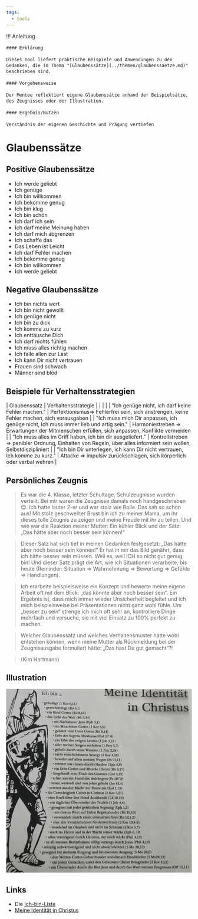 ```yaml
---
tags:
  - tools
---
```


!!! Anleitung

    #### Erklärung

    Dieses Tool liefert praktische Beispiele und Anwendungen zu den Gedanken, die im Thema "[Glaubenssätze](../themen/glaubenssaetze.md)" beschrieben sind.

    #### Vorgehensweise

    Der Mentee reflektiert eigene Glaubenssätze anhand der Beispielsätze, des Zeugnisses oder der Illustration.

    #### Ergebnis/Nutzen

    Verständnis der eigenen Geschichte und Prägung vertiefen



# Glaubenssätze

## Positive Glaubenssätze

- Ich werde geliebt 
- Ich genüge 
- Ich bin willkommen 
- Ich bekomme genug 
- Ich bin klug 
- Ich bin schön 
- Ich darf ich sein 
- Ich darf meine Meinung haben 
- Ich darf mich abgrenzen 
- Ich schaffe das 
- Das Leben ist Leicht 
- Ich darf Fehler machen 
- Ich bekomme genug 
- Ich bin willkommen 
- Ich werde geliebt 

## Negative Glaubenssätze

- Ich bin nichts wert 
- Ich bin nicht gewollt 
- Ich genüge nicht 
- Ich bin zu dick 
- Ich komme zu kurz 
- Ich enttäusche Dich 
- Ich darf nichts fühlen 
- Ich muss alles richtig machen 
- Ich falle allen zur Last 
- Ich kann Dir nicht vertrauen 
- Frauen sind schwach 
- Männer sind blöd 

## Beispiele für Verhaltensstrategien

| Glaubenssatz | Verhaltensstrategie |
| | |
| "Ich genüge nicht, ich darf keine Fehler machen." | Perfektionismus=> Fehlerfrei sein, sich anstrengen, keine Fehler machen, sich vorausgaben |
| "Ich muss mich Dir anpassen, ich genüge nicht, Ich muss immer lieb und artig sein." | Harmoniestreben => Erwartungen der Mitmenschen erfüllen, sich anpassen, Konflikte vermeiden |
| "Ich muss alles im Griff haben, ich bin dir ausgeliefert." | Kontrollstreben => penibler Ordnung, Einhalten von Regeln, über alles informiert sein wollen, Selbstdiszipliniert  |
| "Ich bin Dir unterlegen, ich kann Dir nicht vertrauen, Ich komme zu kurz." | Attacke => impulsiv zurückschlagen, sich körperlich oder verbal wehren  |

## Persönliches Zeugnis

> Es war die 4. Klasse, letzter Schultage, Schulzeugnisse wurden verteilt. Bei mir waren die Zeugnisse damals noch handgeschrieben 😊. Ich hatte lauter 2-er und war stolz wie Bolle. Das sah so schön aus! Mit stolz geschwellter Brust bin ich zu meiner Mama, um ihr dieses tolle Zeugnis zu zeigen und meine Freude mit ihr zu teilen. Und wie war die Reaktion meiner Mutter: Ein kühler Blick und der Satz: „Das hätte aber noch besser sein können!“ 

> Dieser Satz hat sich tief in meinen Gedanken festgesetzt: „Das hätte aber noch besser sein können!“ Er hat in mir das Bild genährt, dass ich hätte besser sein müssen. Weil es, weil ICH so nicht gut genug bin! Und dieser Satz prägt die Art, wie ich Situationen verarbeite, bis heute (Reminder: Situation => Wahrnehmung => Bewertung => Gefühle => Handlungen).

> Ich erarbeite beispielsweise ein Konzept und bewerte meine eigene Arbeit oft mit dem Blick: „das könnte aber noch besser sein“. Ein Ergebnis ist, dass mich immer wieder Unsicherheit begleitet und ich mich beispielsweise bei Präsentationen nicht ganz wohl fühle. Um „besser zu sein“ strenge ich mich oft sehr an, kontrolliere Dinge mehrfach und versuche, sie mit viel Einsatz zu 100% perfekt zu machen. 

> Welcher Glaubenssatz und welches Verhaltensmuster hätte wohl entstehen können, wenn meine Mutter als Rückmeldung bei der Zeugnisausgabe formuliert hätte: „Das hast Du gut gemacht“?!  

> (Kim Hartmann)

## Illustration

![Illustration](../assets/thema-identitaet.jpg)

## Links

- Die [Ich-bin-Liste](https://homepage.ruhr-uni-bochum.de/Manfred.Hauenschild/pdf/IchbinListe.pdf)
- [Meine Identität in Christus](https://www.freedominchrist.eu/fic-download/fmi/xml/cnt/FIC%20Buchzeichen%202015-08-12.pdf?-db=fic-content-management&-lay=downloads&-recid=555&-field=Datei%20%7C%20Container(1))



